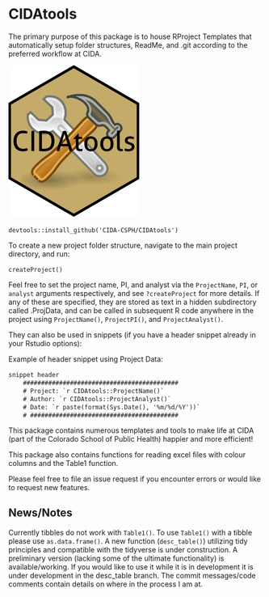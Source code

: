 # CIDAtools

The primary purpose of this package is to house RProject Templates that automatically setup folder structures, ReadMe, and .git according to the preferred workflow at CIDA.

<img src="inst/figures/CIDAtoolshex.png" alt="CIDAtools" width="259" height="300"/>

`devtools::install_github('CIDA-CSPH/CIDAtools')`

To create a new project folder structure, navigate to the main project directory, and run: 

```
createProject()
```

Feel free to set the project name, PI, and analyst via the `ProjectName`, `PI`, or `analyst`
arguments respectively, and see `?createProject` for more details. If any of these are
specified, they are stored as text in a hidden subdirectory called .ProjData, and can
be called in subsequent R code anywhere in the project using `ProjectName()`, `ProjectPI()`, and
`ProjectAnalyst()`. 

They can also be used in snippets (if you have a header snippet already in your Rstudio options):

Example of header snippet using Project Data:
```
snippet header
	###########################################
	# Project: `r CIDAtools::ProjectName()`
	# Author: `r CIDAtools::ProjectAnalyst()`
	# Date: `r paste(format(Sys.Date(), '%m/%d/%Y'))`
	# #########################################
```

This package contains numerous templates and tools to make life at CIDA (part 
of the Colorado School of Public Health) happier and more efficient!

This package also contains functions for reading excel files with colour columns
and the Table1 function. 

Please feel free to file an issue request if you encounter errors or would like 
to request new features.  

## News/Notes

Currently tibbles do not work with `Table1()`. To use `Table1()` with a tibble please use `as.data.frame()`. A new function 
(`desc_table()`)
utilizing tidy principles and compatible with the tidyverse is under construction. A preliminary version (lacking some of the 
ultimate functionality) is available/working. 
If you would like to use it while it is in development it is under development in the desc_table branch. 
The commit messages/code comments 
contain details on where in the process I am at. 
